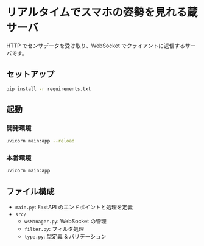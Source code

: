 # リアルタイムでスマホの姿勢を見れる蔵 サーバ
HTTP でセンサデータを受け取り、WebSocket でクライアントに送信するサーバです。

## セットアップ
```bash
pip install -r requirements.txt
```

## 起動
### 開発環境
```bash
uvicorn main:app --reload
```

### 本番環境
```bash
uvicorn main:app
```

## ファイル構成
- `main.py`: FastAPI のエンドポイントと処理を定義
- `src/`
  - `wsManager.py`: WebSocket の管理
  - `filter.py`: フィルタ処理
  - `type.py`: 型定義 & バリデーション
